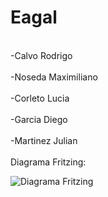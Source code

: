 # Eagal
<br/>
-Calvo Rodrigo<br/><br/>
-Noseda Maximiliano<br/><br/>
-Corleto Lucia<br/><br/>
-Garcia Diego<br/><br/>
-Martinez Julian
<br/><br/>
Diagrama Fritzing:

![Diagrama Fritzing](https://i.imgur.com/5Mwauoe.jpg)

